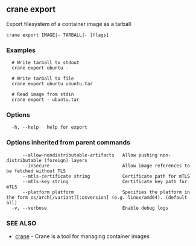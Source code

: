 ## crane export

Export filesystem of a container image as a tarball

```
crane export IMAGE|- TARBALL|- [flags]
```

### Examples

```
  # Write tarball to stdout
  crane export ubuntu -

  # Write tarball to file
  crane export ubuntu ubuntu.tar

  # Read image from stdin
  crane export - ubuntu.tar
```

### Options

```
  -h, --help   help for export
```

### Options inherited from parent commands

```
      --allow-nondistributable-artifacts   Allow pushing non-distributable (foreign) layers
      --insecure                           Allow image references to be fetched without TLS
      --mtls-certificate string            Certificate path for mTLS
      --mtls-key string                    Certificate key path for mTLS
      --platform platform                  Specifies the platform in the form os/arch[/variant][:osversion] (e.g. linux/amd64). (default all)
  -v, --verbose                            Enable debug logs
```

### SEE ALSO

* [crane](crane.md)	 - Crane is a tool for managing container images

